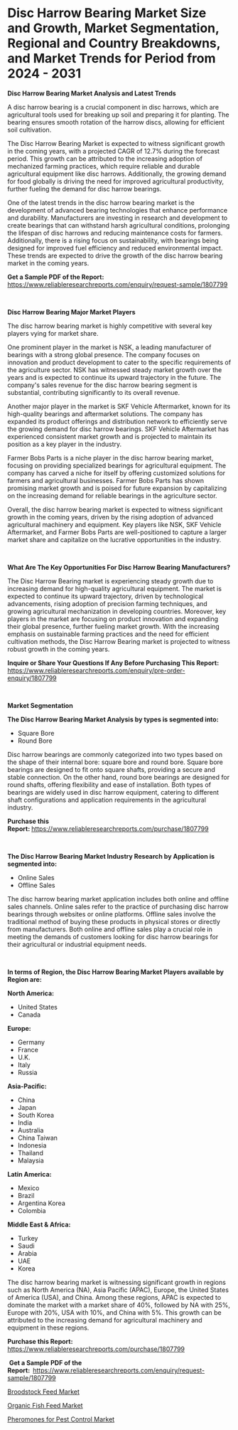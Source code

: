 <p><h1>Disc Harrow Bearing Market Size and Growth, Market Segmentation, Regional and Country Breakdowns, and Market Trends for Period from 2024 -  2031</h1></p><p><strong>Disc Harrow Bearing Market Analysis and Latest Trends</strong></p>
<p><p>A disc harrow bearing is a crucial component in disc harrows, which are agricultural tools used for breaking up soil and preparing it for planting. The bearing ensures smooth rotation of the harrow discs, allowing for efficient soil cultivation.</p><p>The Disc Harrow Bearing Market is expected to witness significant growth in the coming years, with a projected CAGR of 12.7% during the forecast period. This growth can be attributed to the increasing adoption of mechanized farming practices, which require reliable and durable agricultural equipment like disc harrows. Additionally, the growing demand for food globally is driving the need for improved agricultural productivity, further fueling the demand for disc harrow bearings.</p><p>One of the latest trends in the disc harrow bearing market is the development of advanced bearing technologies that enhance performance and durability. Manufacturers are investing in research and development to create bearings that can withstand harsh agricultural conditions, prolonging the lifespan of disc harrows and reducing maintenance costs for farmers. Additionally, there is a rising focus on sustainability, with bearings being designed for improved fuel efficiency and reduced environmental impact. These trends are expected to drive the growth of the disc harrow bearing market in the coming years.</p></p>
<p><strong>Get a Sample PDF of the Report:&nbsp;</strong> <a href="https://www.reliableresearchreports.com/enquiry/request-sample/1807799">https://www.reliableresearchreports.com/enquiry/request-sample/1807799</a></p>
<p>&nbsp;</p>
<p><strong>Disc Harrow Bearing Major Market Players</strong></p>
<p><p>The disc harrow bearing market is highly competitive with several key players vying for market share. </p><p>One prominent player in the market is NSK, a leading manufacturer of bearings with a strong global presence. The company focuses on innovation and product development to cater to the specific requirements of the agriculture sector. NSK has witnessed steady market growth over the years and is expected to continue its upward trajectory in the future. The company's sales revenue for the disc harrow bearing segment is substantial, contributing significantly to its overall revenue.</p><p>Another major player in the market is SKF Vehicle Aftermarket, known for its high-quality bearings and aftermarket solutions. The company has expanded its product offerings and distribution network to efficiently serve the growing demand for disc harrow bearings. SKF Vehicle Aftermarket has experienced consistent market growth and is projected to maintain its position as a key player in the industry.</p><p>Farmer Bobs Parts is a niche player in the disc harrow bearing market, focusing on providing specialized bearings for agricultural equipment. The company has carved a niche for itself by offering customized solutions for farmers and agricultural businesses. Farmer Bobs Parts has shown promising market growth and is poised for future expansion by capitalizing on the increasing demand for reliable bearings in the agriculture sector.</p><p>Overall, the disc harrow bearing market is expected to witness significant growth in the coming years, driven by the rising adoption of advanced agricultural machinery and equipment. Key players like NSK, SKF Vehicle Aftermarket, and Farmer Bobs Parts are well-positioned to capture a larger market share and capitalize on the lucrative opportunities in the industry.</p></p>
<p>&nbsp;</p>
<p><strong>What Are The Key Opportunities For Disc Harrow Bearing Manufacturers?</strong></p>
<p><p>The Disc Harrow Bearing market is experiencing steady growth due to increasing demand for high-quality agricultural equipment. The market is expected to continue its upward trajectory, driven by technological advancements, rising adoption of precision farming techniques, and growing agricultural mechanization in developing countries. Moreover, key players in the market are focusing on product innovation and expanding their global presence, further fueling market growth. With the increasing emphasis on sustainable farming practices and the need for efficient cultivation methods, the Disc Harrow Bearing market is projected to witness robust growth in the coming years.</p></p>
<p><strong>Inquire or Share Your Questions If Any Before Purchasing This Report:</strong> <a href="https://www.reliableresearchreports.com/enquiry/pre-order-enquiry/1807799">https://www.reliableresearchreports.com/enquiry/pre-order-enquiry/1807799</a></p>
<p>&nbsp;</p>
<p><strong>Market Segmentation</strong></p>
<p><strong>The Disc Harrow Bearing Market Analysis by types is segmented into:</strong></p>
<p><ul><li>Square Bore</li><li>Round Bore</li></ul></p>
<p><p>Disc harrow bearings are commonly categorized into two types based on the shape of their internal bore: square bore and round bore. Square bore bearings are designed to fit onto square shafts, providing a secure and stable connection. On the other hand, round bore bearings are designed for round shafts, offering flexibility and ease of installation. Both types of bearings are widely used in disc harrow equipment, catering to different shaft configurations and application requirements in the agricultural industry.</p></p>
<p><strong>Purchase this Report:&nbsp;</strong><a href="https://www.reliableresearchreports.com/purchase/1807799">https://www.reliableresearchreports.com/purchase/1807799</a></p>
<p>&nbsp;</p>
<p><strong>The Disc Harrow Bearing Market Industry Research by Application is segmented into:</strong></p>
<p><ul><li>Online Sales</li><li>Offline Sales</li></ul></p>
<p><p>The disc harrow bearing market application includes both online and offline sales channels. Online sales refer to the practice of purchasing disc harrow bearings through websites or online platforms. Offline sales involve the traditional method of buying these products in physical stores or directly from manufacturers. Both online and offline sales play a crucial role in meeting the demands of customers looking for disc harrow bearings for their agricultural or industrial equipment needs.</p></p>
<p>&nbsp;</p>
<p><strong>In terms of Region, the Disc Harrow Bearing Market Players available by Region are:</strong></p>
<p>
    <p> <strong> North America: </strong>
        <ul>
            <li>United States</li>
            <li>Canada</li>
        </ul>
        </p> 
    <p> <strong> Europe: </strong>
        <ul>
            <li>Germany</li>
            <li>France</li>
            <li>U.K.</li>
            <li>Italy</li>
            <li>Russia</li>
        </ul>
        </p> 
    <p> <strong> Asia-Pacific: </strong>
        <ul>
            <li>China</li>
            <li>Japan</li>
            <li>South Korea</li>
            <li>India</li>
            <li>Australia</li>
            <li>China Taiwan</li>
            <li>Indonesia</li>
            <li>Thailand</li>
            <li>Malaysia</li>
        </ul>
        </p> 
    <p> <strong> Latin America: </strong>
        <ul>
            <li>Mexico</li>
            <li>Brazil</li>
            <li>Argentina Korea</li>
            <li>Colombia</li>
        </ul>
        </p> 
    <p> <strong> Middle East & Africa: </strong>
        <ul>
            <li>Turkey</li>
            <li>Saudi</li>
            <li>Arabia</li>
            <li>UAE</li>
            <li>Korea</li>
        </ul>
    </p>
    </p>
<p><p>The disc harrow bearing market is witnessing significant growth in regions such as North America (NA), Asia Pacific (APAC), Europe, the United States of America (USA), and China. Among these regions, APAC is expected to dominate the market with a market share of 40%, followed by NA with 25%, Europe with 20%, USA with 10%, and China with 5%. This growth can be attributed to the increasing demand for agricultural machinery and equipment in these regions.</p></p>
<p><strong>Purchase this Report: </strong><a href="https://www.reliableresearchreports.com/purchase/1807799">https://www.reliableresearchreports.com/purchase/1807799</a></p>
<p>&nbsp;<strong>Get a Sample PDF of the Report:&nbsp;&nbsp;</strong><a href="https://www.reliableresearchreports.com/enquiry/request-sample/1807799">https://www.reliableresearchreports.com/enquiry/request-sample/1807799</a></p>
<p><strong></strong></p>
<p><p><a href="https://github.com/changoleonlaverguenzanoexiste/Market-Research-Report-List-2/blob/main/broodstock-feed-market.md">Broodstock Feed Market</a></p><p><a href="https://github.com/dimitrishawkinswaynenp91rgz/Market-Research-Report-List-1/blob/main/organic-fish-feed-market.md">Organic Fish Feed Market</a></p><p><a href="https://github.com/danielneavesallisons03mba/Market-Research-Report-List-1/blob/main/pheromones-for-pest-control-market.md">Pheromones for Pest Control Market</a></p></p>